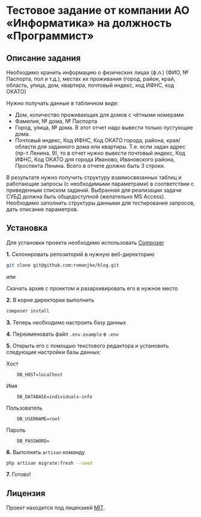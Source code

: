 # Тестовое задание от компании АО &laquo;Информатика&raquo; на должность &laquo;Программист&raquo;

## Описание задания

Необходимо хранить информацию о физических лицах (ф.л.) (ФИО, № Паспорта, пол и т.д.), местах их проживания (город, район, край, область, улица, дом, квартира, почтовый индекc, код ИФНС, код ОКАТО)

Нужно получать данные в табличном виде:
- Дом, количество проживающих для домов с чётными номерами
- Фамилия, № дома, № Паспорта
- Город, улица, № дома. В этот отчет надо вывести только пустующие дома.
- Почтовый индекс, Код ИФНС, Код ОКАТО города, района, края/области для заданного дома или квартиры. Т.е. если задан адрес (пр-т Ленина, 9), то в отчет нужно вывести почтовый индекc, Код ИФНС, Код ОКАТО для города Иваново, Ивановского района, Проспекта Ленина. Всего в отчете должно быть 3 строки.

В результате нужно получить структуру взаимосвязанных таблиц и работающие запросы (с необходимыми параметрами) в соответствии с приведенным списком заданий. Выбранная для реализации задачи СУБД должна быть общедоступной (желательно MS Access). Необходимо заполнить структуры  данными для тестирования запросов, дать описание параметров.

## Установка

Для установки проекта необходимо использовать [Composer](https://getcomposer.org/)

**1.** Склонировать репозиторий в нужную веб-директорию

``` bash
git clone git@github.com:romanjke/blog.git
```

или

Скачать архив с проектом и разархивировать его в нужное место

**2.** В корне директории выполнить

``` bash
composer install
```

**3.** Теперь необходимо настроить базу данных

**4.** Переименовать файл `.env.example` в `.env`

**5.** Открыть его с помощью текстового редактора и установить следующие настройки базы данных:

Хост

```
    DB_HOST=localhost
```

Имя

```
    DB_DATABASE=individuals-info
```

Пользователь

```
    DB_USERNAME=root
```

Пароль

```
    DB_PASSWORD=
```

**6.** Выполнить `artisan` команду

``` bash
php artisan migrate:fresh --seed
```

**7.** Готово!

## Лицензия

Проект находится под лицензией [MIT](https://opensource.org/licenses/MIT).
